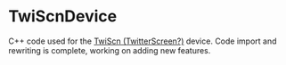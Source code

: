 TwiScnDevice
============

C++ code used for the <a href="http://hybridairworks.tumblr.com/tagged/twitterscreen">TwiScn (TwitterScreen?)</a> device. Code import and rewriting is complete, working on adding new features.

